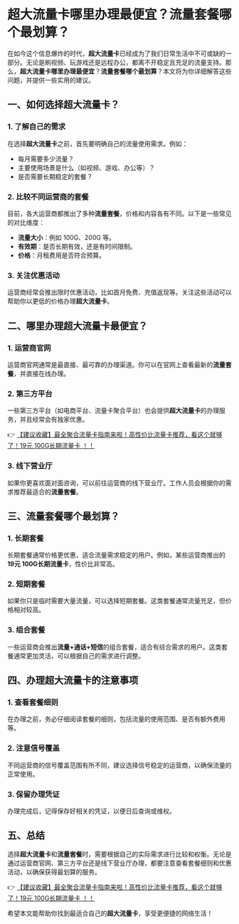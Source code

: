 # 超大流量卡哪里办理最便宜？流量套餐哪个最划算？

在如今这个信息爆炸的时代，**超大流量卡**已经成为了我们日常生活中不可或缺的一部分。无论是刷视频、玩游戏还是远程办公，都离不开稳定且充足的流量支持。那么，**超大流量卡哪里办理最便宜**？**流量套餐哪个最划算**？本文将为你详细解答这些问题，并提供一些实用的建议。

## 一、如何选择超大流量卡？

### 1. 了解自己的需求
在选择**超大流量卡**之前，首先要明确自己的流量使用需求。例如：
- 每月需要多少流量？
- 主要使用场景是什么（如视频、游戏、办公等）？
- 是否需要长期稳定的套餐？

### 2. 比较不同运营商的套餐
目前，各大运营商都推出了多种**流量套餐**，价格和内容各有不同。以下是一些常见的对比维度：
- **流量大小**：例如 100G、200G 等。
- **有效期**：是否长期有效，还是有时间限制。
- **价格**：月租费用是否符合预算。

### 3. 关注优惠活动
运营商经常会推出限时优惠活动，比如首月免费、充值返现等。关注这些活动可以帮助你以更低的价格办理**超大流量卡**。

## 二、哪里办理超大流量卡最便宜？

### 1. 运营商官网
运营商官网通常是最直接、最可靠的办理渠道。你可以在官网上查看最新的**流量套餐**，并直接在线办理。

### 2. 第三方平台
一些第三方平台（如电商平台、流量卡聚合平台）也会提供**超大流量卡**的办理服务，并且经常会有独家优惠。

👉 [【建议收藏】最全聚合流量卡指南来啦！高性价比流量卡推荐，看这个就够了！19元 100G长期流量卡 ！！](https://bit.ly/Liuliangka)

### 3. 线下营业厅
如果你更喜欢面对面咨询，可以前往运营商的线下营业厅。工作人员会根据你的需求推荐最适合的**流量套餐**。

## 三、流量套餐哪个最划算？

### 1. 长期套餐
长期套餐通常价格更优惠，适合流量需求稳定的用户。例如，某些运营商推出的**19元 100G长期流量卡**，性价比非常高。

### 2. 短期套餐
如果你只是临时需要大量流量，可以选择短期套餐。这类套餐通常流量充足，但价格相对较高。

### 3. 组合套餐
一些运营商会推出**流量+通话+短信**的组合套餐，适合有综合需求的用户。这类套餐通常更加灵活，可以根据自己的需求进行调整。

## 四、办理超大流量卡的注意事项

### 1. 查看套餐细则
在办理之前，务必仔细阅读套餐的细则，包括流量的使用范围、是否有额外费用等。

### 2. 注意信号覆盖
不同运营商的信号覆盖范围有所不同，建议选择信号稳定的运营商，以确保流量的正常使用。

### 3. 保留办理凭证
办理完成后，记得保存好相关的凭证，以便日后查询或维权。

## 五、总结

选择**超大流量卡**和**流量套餐**时，需要根据自己的实际需求进行比较和权衡。无论是通过运营商官网、第三方平台还是线下营业厅办理，都要注意查看套餐细则和优惠活动，以确保获得最划算的服务。

👉 [【建议收藏】最全聚合流量卡指南来啦！高性价比流量卡推荐，看这个就够了！19元 100G长期流量卡 ！！](https://bit.ly/Liuliangka)

希望本文能帮助你找到最适合自己的**超大流量卡**，享受更便捷的网络生活！